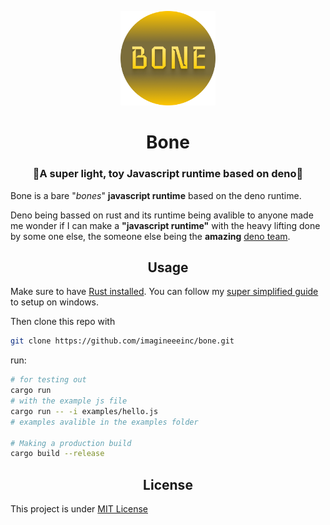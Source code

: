 <p align="center">
  <img src="./bone.png" width="30%">
</p>
<h1 align="center">Bone</h1>
<h3 align="center">🦴A super light, toy Javascript runtime based on deno🦴</h3>

Bone is a bare "*bones*" **javascript runtime** based on the deno runtime.

Deno being bassed on rust and its runtime being avalible to anyone made me wonder if I can make a **"javascript runtime"** with the heavy lifting done by some one else, the someone else being the **amazing** [deno team](https://github.com/denoland/).

<h2 align="center">Usage</h2>

Make sure to have [Rust installed](https://www.rust-lang.org/tools/install). You can follow my [super simplified guide](https://github.com/imagineeeinc/repo-o-knowledge/tree/main/rust#instalation-on-windows) to setup on windows.

Then clone this repo with
```bash
git clone https://github.com/imagineeeinc/bone.git
```

run:
```bash
# for testing out
cargo run
# with the example js file
cargo run -- -i examples/hello.js
# examples avalible in the examples folder

# Making a production build
cargo build --release
```

<h2 align="center">License</h2>

This project is under [MIT License](https://github.com/imagineeeinc/bone/blob/main/LICENSE)
<!--cargo run -- -i examples/hello.js-->